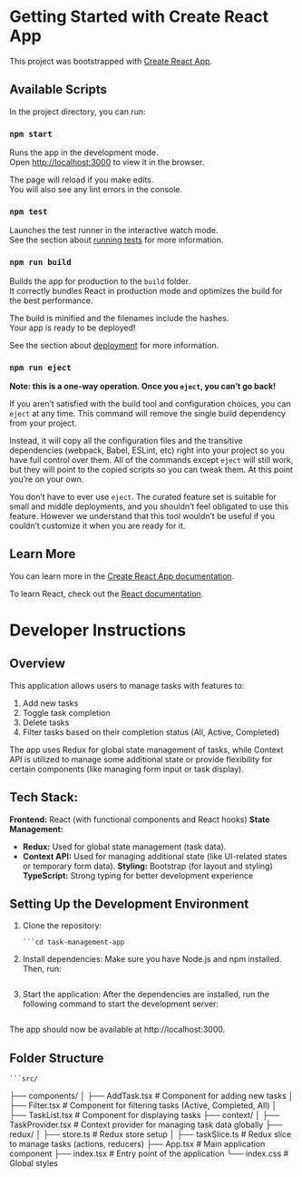 # Getting Started with Create React App

This project was bootstrapped with [Create React App](https://github.com/facebook/create-react-app).

## Available Scripts

In the project directory, you can run:

### `npm start`

Runs the app in the development mode.\
Open [http://localhost:3000](http://localhost:3000) to view it in the browser.

The page will reload if you make edits.\
You will also see any lint errors in the console.

### `npm test`

Launches the test runner in the interactive watch mode.\
See the section about [running tests](https://facebook.github.io/create-react-app/docs/running-tests) for more information.

### `npm run build`

Builds the app for production to the `build` folder.\
It correctly bundles React in production mode and optimizes the build for the best performance.

The build is minified and the filenames include the hashes.\
Your app is ready to be deployed!

See the section about [deployment](https://facebook.github.io/create-react-app/docs/deployment) for more information.

### `npm run eject`

**Note: this is a one-way operation. Once you `eject`, you can’t go back!**

If you aren’t satisfied with the build tool and configuration choices, you can `eject` at any time. This command will remove the single build dependency from your project.

Instead, it will copy all the configuration files and the transitive dependencies (webpack, Babel, ESLint, etc) right into your project so you have full control over them. All of the commands except `eject` will still work, but they will point to the copied scripts so you can tweak them. At this point you’re on your own.

You don’t have to ever use `eject`. The curated feature set is suitable for small and middle deployments, and you shouldn’t feel obligated to use this feature. However we understand that this tool wouldn’t be useful if you couldn’t customize it when you are ready for it.

## Learn More

You can learn more in the [Create React App documentation](https://facebook.github.io/create-react-app/docs/getting-started).

To learn React, check out the [React documentation](https://reactjs.org/).

# **Developer Instructions**
## Overview

This application allows users to manage tasks with features to:
1. Add new tasks
2. Toggle task completion
3. Delete tasks
4. Filter tasks based on their completion status (All, Active, Completed)

The app uses Redux for global state management of tasks, while Context API is utilized to manage some additional state or provide flexibility for certain components (like managing form input or task display).

## **Tech Stack:**
**Frontend:** React (with functional components and React hooks)
**State Management:**
- **Redux:** Used for global state management (task data).
- **Context API:** Used for managing additional state (like UI-related states or temporary form data).
**Styling:** Bootstrap (for layout and styling)
**TypeScript:** Strong typing for better development experience

## Setting Up the Development Environment
1. Clone the repository:
    ```git clone https://github.com/your-username/task-management-app.git
    ```cd task-management-app
2. Install dependencies:
    Make sure you have Node.js and npm installed. Then, run:
    ```npm install
3. Start the application:
    After the dependencies are installed, run the following command to start the development server:
    ```npm start
The app should now be available at http://localhost:3000.

## **Folder Structure**
    ```src/
  ├── components/
  │   ├── AddTask.tsx         # Component for adding new tasks
  │   ├── Filter.tsx          # Component for filtering tasks (Active, Completed, All)
  │   ├── TaskList.tsx        # Component for displaying tasks
  ├── context/
  │   ├── TaskProvider.tsx    # Context provider for managing task data globally
  ├── redux/
  │   ├── store.ts            # Redux store setup
  │   ├── taskSlice.ts        # Redux slice to manage tasks (actions, reducers)
  ├── App.tsx                 # Main application component
  ├── index.tsx               # Entry point of the application
  └── index.css               # Global styles


